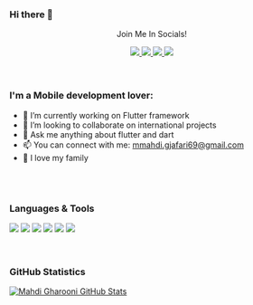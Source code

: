 ### Hi there 👋


<div align="center">
<p align="center">Join Me In Socials!</p>
    
<a href="https://www.linkedin.com/in/mahdigharooni/">
    <img src="https://img.shields.io/badge/linkedin-%230077B5.svg?&style=for-the-badge&logo=linkedin&logoColor=white" />
</a>
   
<a href="https://mahdigharooni.medium.com/">
    <img src="https://img.shields.io/badge/Medium-12100E?style=for-the-badge&logo=medium&logoColor=white" />
</a>
    
<a href="https://hub.docker.com/u/mahdigharooni">
    <img src="https://img.shields.io/badge/-Docker-F5F5F5?&logo=Docker&style=for-the-badge" />
</a>
       

<a href="https://t.me/m_mahdi_gj">
    <img src="https://img.shields.io/badge/Telegram-2CA5E0?style=for-the-badge&logo=telegram&logoColor=white" />
</a>
</div>
<br><br>     



<div>
    
### I'm a Mobile development lover:

- 🔭 I’m currently working on Flutter framework
- 👯 I’m looking to collaborate on international projects
- 💬 Ask me anything about flutter and dart
- 📫 You can connect with me: mmahdi.gjafari69@gmail.com
- 💖 I love my family 
    
 </div>   
 <br><br>     
    


### Languages & Tools
<div>
<img src="https://img.shields.io/badge/Dart-0175C2?style=flat-square&logo=dart&logoColor=white">
<img src="https://img.shields.io/badge/Flutter-02569B?style=flat-square&logo=flutter&logoColor=white">
<img src="https://img.shields.io/badge/Java-ED8B00?style=flat-square&logo=java&logoColor=white">
<img src="https://img.shields.io/badge/Kotlin-0095D5?style=flat-square&logo=kotlin&logoColor=white">
<img src="https://img.shields.io/badge/IDE-android%20studio-brightgreen">
<img src="https://img.shields.io/badge/IDE-postman-orange">   
</div>
<br><br>     
  
  
### GitHub Statistics
<div>
    
[![Mahdi Gharooni GitHub Stats](https://github-readme-stats.vercel.app/api?username=MahdiGharooni&show_icons=true&theme=radical)](https://github.com/anuraghazra/github-readme-stats)    
    
</div>    
